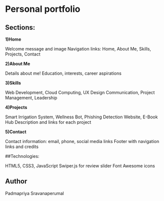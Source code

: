 #  Personal portfolio 

## Sections:

**1)Home**

Welcome message and image
Navigation links: Home, About Me, Skills, Projects, Contact

**2)About Me**

Details about me!
Education, interests, career aspirations

**3)Skills**

Web Development, Cloud Computing, UX Design
Communication, Project Management, Leadership

**4)Projects**

Smart Irrigation System, Wellness Bot, Phishing Detection Website, E-Book Hub
Description and links for each project

**5)Contact**

Contact information: email, phone, social media links
Footer with navigation links and credits

##Technologies:

HTML5, CSS3, JavaScript
Swiper.js for review slider
Font Awesome icons

## Author

Padmapriya Sravanaperumal
